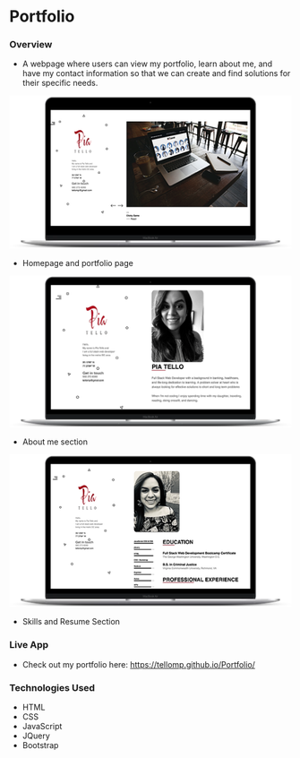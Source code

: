 # Portfolio

### Overview
* A webpage where users can view my portfolio, learn about me, and have my contact information so that we can create and find solutions for their specific needs.


![alt text][portfolio]

[portfolio]: https://github.com/tellomp/Portfolio/blob/master/images/portfolio.png "Portfolio"


* Homepage and portfolio page


![alt text][logo]

[logo]: https://github.com/tellomp/Portfolio/blob/master/images/home.png "About Me"


* About me section


![alt text][skills]

[skills]: https://github.com/tellomp/Portfolio/blob/master/images/skills.png "Skills"


* Skills and Resume Section


### Live App
* Check out my portfolio here: https://tellomp.github.io/Portfolio/

### Technologies Used
* HTML
* CSS
* JavaScript
* JQuery
* Bootstrap
